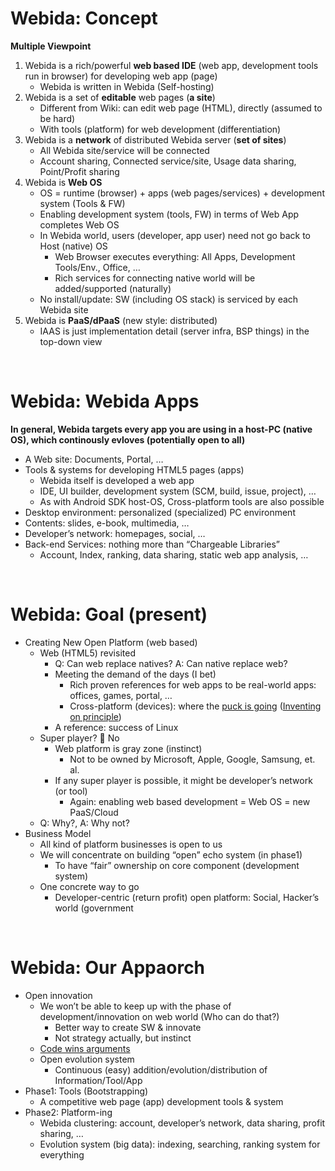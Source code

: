 Webida: Concept
============

**Multiple Viewpoint**

1. Webida is a rich/powerful **web based IDE** (web app, development tools run in browser) for developing web app (page)
    * Webida is written in Webida (Self-hosting)
2. Webida is a set of **editable** web pages (**a site**)
    * Different from Wiki: can edit web page (HTML), directly \(assumed to be hard\)
    * With tools (platform) for web development (differentiation)
3. Webida is a **network** of distributed Webida server (**set of sites**)
    * All Webida site/service will be connected
    * Account sharing, Connected service/site, Usage data sharing, Point/Profit sharing
4. Webida is **Web OS**
    * OS = runtime (browser) \+ apps (web pages/services) \+ development system (Tools & FW)
    * Enabling development system (tools, FW) in terms of Web App completes Web OS
    * In Webida world, users (developer, app user) need not go back to Host (native) OS
        * Web Browser executes everything: All Apps, Development Tools/Env., Office,  …
        * Rich services for connecting native world will be added/supported (naturally)
    * No install/update: SW (including OS stack) is serviced by each Webida site
5. Webida is **PaaS/dPaaS** (new style: distributed)
    * IAAS is just implementation detail (server infra, BSP things) in the top-down view

<br>


Webida: Webida Apps
============

**In general, Webida targets every app you are using in a host-PC (native OS),
which continously evloves (potentially open to all)**

* A Web site: Documents, Portal, …
* Tools & systems for developing HTML5 pages (apps)
    * Webida itself is developed a web app
    * IDE, UI builder, development system (SCM, build, issue, project), …
    * As with Android SDK host-OS, Cross-platform tools are also possible
* Desktop environment: personalized (specialized) PC environment
* Contents: slides, e-book, multimedia, …
* Developer’s network: homepages, social, …
* Back-end Services: nothing more than “Chargeable Libraries”
    * Account, Index, ranking, data sharing, static web app analysis, …


<br>

Webida: Goal (present)
============

* Creating New Open Platform (web based)
    * Web (HTML5) revisited
        * Q: Can web replace natives? A: Can native replace web?
        * Meeting the demand of the days (I bet)
            * Rich proven references for web apps to be real-world apps: offices, games, portal, …
            * Cross-platform (devices): where the [puck is going](http://www.youtube.com/watch?v=MWlke27s0DI) ([Inventing on principle](http://www.youtube.com/watch?v=PUv66718DII))
        * A reference: success of Linux
    * Super player?  No
        * Web platform is gray zone (instinct)
            * Not to be owned by Microsoft, Apple, Google, Samsung, et. al.
        * If any super player is possible, it might be developer’s network (or tool)
            * Again: enabling web based development = Web OS = new PaaS/Cloud
    * Q: Why?, A: Why not?
* Business Model
    * All kind of platform businesses is open to us
    * We will concentrate on building “open” echo system (in phase1)
        * To have “fair” ownership on core component (development system)
    * One concrete way to go
        * Developer-centric (return profit) open platform: Social, Hacker’s world (government

<br>

Webida: Our Appaorch
============

* Open innovation
    * We won’t be able to keep up with the phase of development/innovation on web world (Who can do that?)
        * Better way to create SW & innovate
        * Not strategy actually, but instinct
    * [Code wins arguments](http://video.linux.com/videos/tizen-developer-conference-2012-opening-keynote-from-jim-zemlin)
    * Open evolution system
        * Continuous (easy) addition/evolution/distribution of Information/Tool/App
* Phase1: Tools (Bootstrapping)
    * A competitive web page (app) development tools & system
* Phase2: Platform-ing
    * Webida clustering: account, developer’s network, data sharing, profit sharing, …
    * Evolution system (big data): indexing, searching, ranking system for everything

<br>

